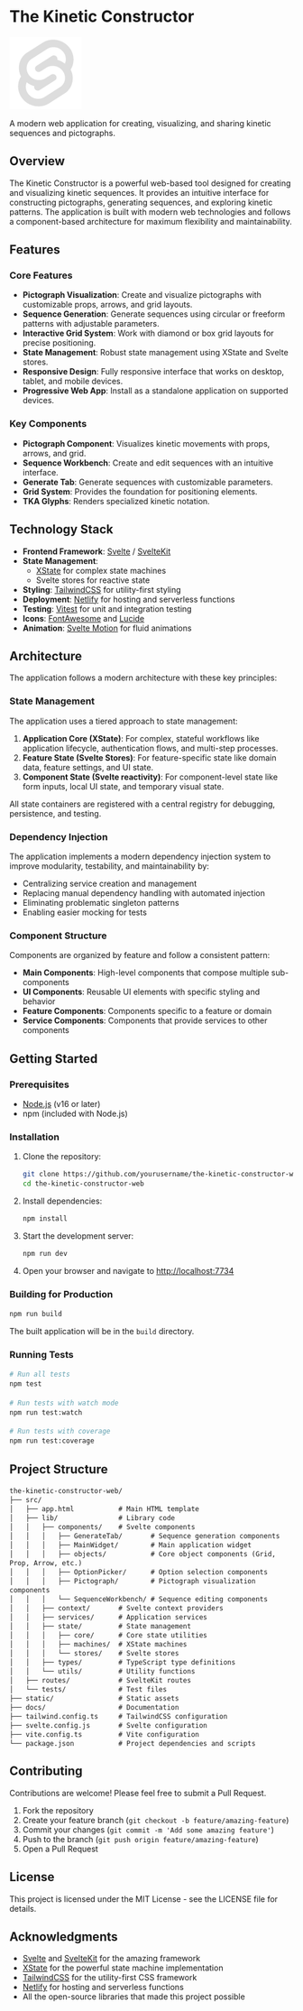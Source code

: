 # The Kinetic Constructor

![The Kinetic Constructor](static/pwa/icon-192x192.png)

A modern web application for creating, visualizing, and sharing kinetic sequences and pictographs.

## Overview

The Kinetic Constructor is a powerful web-based tool designed for creating and visualizing kinetic sequences. It provides an intuitive interface for constructing pictographs, generating sequences, and exploring kinetic patterns. The application is built with modern web technologies and follows a component-based architecture for maximum flexibility and maintainability.

## Features

### Core Features

- **Pictograph Visualization**: Create and visualize pictographs with customizable props, arrows, and grid layouts.
- **Sequence Generation**: Generate sequences using circular or freeform patterns with adjustable parameters.
- **Interactive Grid System**: Work with diamond or box grid layouts for precise positioning.
- **State Management**: Robust state management using XState and Svelte stores.
- **Responsive Design**: Fully responsive interface that works on desktop, tablet, and mobile devices.
- **Progressive Web App**: Install as a standalone application on supported devices.

### Key Components

- **Pictograph Component**: Visualizes kinetic movements with props, arrows, and grid.
- **Sequence Workbench**: Create and edit sequences with an intuitive interface.
- **Generate Tab**: Generate sequences with customizable parameters.
- **Grid System**: Provides the foundation for positioning elements.
- **TKA Glyphs**: Renders specialized kinetic notation.

## Technology Stack

- **Frontend Framework**: [Svelte](https://svelte.dev/) / [SvelteKit](https://kit.svelte.dev/)
- **State Management**:
  - [XState](https://xstate.js.org/) for complex state machines
  - Svelte stores for reactive state
- **Styling**: [TailwindCSS](https://tailwindcss.com/) for utility-first styling
- **Deployment**: [Netlify](https://www.netlify.com/) for hosting and serverless functions
- **Testing**: [Vitest](https://vitest.dev/) for unit and integration testing
- **Icons**: [FontAwesome](https://fontawesome.com/) and [Lucide](https://lucide.dev/)
- **Animation**: [Svelte Motion](https://svelte-motion.gradientdescent.de/) for fluid animations

## Architecture

The application follows a modern architecture with these key principles:

### State Management

The application uses a tiered approach to state management:

1. **Application Core (XState)**: For complex, stateful workflows like application lifecycle, authentication flows, and multi-step processes.
2. **Feature State (Svelte Stores)**: For feature-specific state like domain data, feature settings, and UI state.
3. **Component State (Svelte reactivity)**: For component-level state like form inputs, local UI state, and temporary visual state.

All state containers are registered with a central registry for debugging, persistence, and testing.

### Dependency Injection

The application implements a modern dependency injection system to improve modularity, testability, and maintainability by:

- Centralizing service creation and management
- Replacing manual dependency handling with automated injection
- Eliminating problematic singleton patterns
- Enabling easier mocking for tests

### Component Structure

Components are organized by feature and follow a consistent pattern:

- **Main Components**: High-level components that compose multiple sub-components
- **UI Components**: Reusable UI elements with specific styling and behavior
- **Feature Components**: Components specific to a feature or domain
- **Service Components**: Components that provide services to other components

## Getting Started

### Prerequisites

- [Node.js](https://nodejs.org/) (v16 or later)
- npm (included with Node.js)

### Installation

1. Clone the repository:

   ```bash
   git clone https://github.com/yourusername/the-kinetic-constructor-web.git
   cd the-kinetic-constructor-web
   ```

2. Install dependencies:

   ```bash
   npm install
   ```

3. Start the development server:

   ```bash
   npm run dev
   ```

4. Open your browser and navigate to [http://localhost:7734](http://localhost:7734)

### Building for Production

```bash
npm run build
```

The built application will be in the `build` directory.

### Running Tests

```bash
# Run all tests
npm test

# Run tests with watch mode
npm run test:watch

# Run tests with coverage
npm run test:coverage
```

## Project Structure

```
the-kinetic-constructor-web/
├── src/
│   ├── app.html           # Main HTML template
│   ├── lib/               # Library code
│   │   ├── components/    # Svelte components
│   │   │   ├── GenerateTab/       # Sequence generation components
│   │   │   ├── MainWidget/        # Main application widget
│   │   │   ├── objects/           # Core object components (Grid, Prop, Arrow, etc.)
│   │   │   ├── OptionPicker/      # Option selection components
│   │   │   ├── Pictograph/        # Pictograph visualization components
│   │   │   └── SequenceWorkbench/ # Sequence editing components
│   │   ├── context/       # Svelte context providers
│   │   ├── services/      # Application services
│   │   ├── state/         # State management
│   │   │   ├── core/      # Core state utilities
│   │   │   ├── machines/  # XState machines
│   │   │   └── stores/    # Svelte stores
│   │   ├── types/         # TypeScript type definitions
│   │   └── utils/         # Utility functions
│   ├── routes/            # SvelteKit routes
│   └── tests/             # Test files
├── static/                # Static assets
├── docs/                  # Documentation
├── tailwind.config.ts     # TailwindCSS configuration
├── svelte.config.js       # Svelte configuration
├── vite.config.ts         # Vite configuration
└── package.json           # Project dependencies and scripts
```

## Contributing

Contributions are welcome! Please feel free to submit a Pull Request.

1. Fork the repository
2. Create your feature branch (`git checkout -b feature/amazing-feature`)
3. Commit your changes (`git commit -m 'Add some amazing feature'`)
4. Push to the branch (`git push origin feature/amazing-feature`)
5. Open a Pull Request

## License

This project is licensed under the MIT License - see the LICENSE file for details.

## Acknowledgments

- [Svelte](https://svelte.dev/) and [SvelteKit](https://kit.svelte.dev/) for the amazing framework
- [XState](https://xstate.js.org/) for the powerful state machine implementation
- [TailwindCSS](https://tailwindcss.com/) for the utility-first CSS framework
- [Netlify](https://www.netlify.com/) for hosting and serverless functions
- All the open-source libraries that made this project possible
